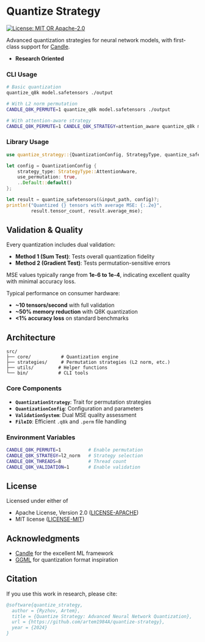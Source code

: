 # Quantize Strategy

[![License: MIT OR Apache-2.0](https://img.shields.io/badge/license-MIT%20OR%20Apache--2.0-blue)](LICENSE-MIT)

Advanced quantization strategies for neural network models, with first-class support for [Candle](https://github.com/huggingface/candle).

- **Research Oriented**

### CLI Usage

```bash
# Basic quantization
quantize_q8k model.safetensors ./output

# With L2 norm permutation
CANDLE_Q8K_PERMUTE=1 quantize_q8k model.safetensors ./output

# With attention-aware strategy
CANDLE_Q8K_PERMUTE=1 CANDLE_Q8K_STRATEGY=attention_aware quantize_q8k model.safetensors ./output
```

### Library Usage

```rust
use quantize_strategy::{QuantizationConfig, StrategyType, quantize_safetensors};

let config = QuantizationConfig {
    strategy_type: StrategyType::AttentionAware,
    use_permutation: true,
    ..Default::default()
};

let result = quantize_safetensors(&input_path, config)?;
println!("Quantized {} tensors with average MSE: {:.2e}", 
         result.tensor_count, result.average_mse);
```

## Validation & Quality

Every quantization includes dual validation:

- **Method 1 (Sum Test)**: Tests overall quantization fidelity
- **Method 2 (Gradient Test)**: Tests permutation-sensitive errors

MSE values typically range from **1e-6 to 1e-4**, indicating excellent quality with minimal accuracy loss.


Typical performance on consumer hardware:
- **~10 tensors/second** with full validation
- **~50% memory reduction** with Q8K quantization  
- **<1% accuracy loss** on standard benchmarks

## Architecture

```
src/
├── core/           # Quantization engine
├── strategies/     # Permutation strategies (L2 norm, etc.)
├── utils/         # Helper functions
└── bin/           # CLI tools
```

### Core Components

- **`QuantizationStrategy`**: Trait for permutation strategies
- **`QuantizationConfig`**: Configuration and parameters
- **`ValidationSystem`**: Dual MSE quality assessment
- **`FileIO`**: Efficient `.q8k` and `.perm` file handling

### Environment Variables

```bash
CANDLE_Q8K_PERMUTE=1          # Enable permutation
CANDLE_Q8K_STRATEGY=l2_norm   # Strategy selection  
CANDLE_Q8K_THREADS=8          # Thread count
CANDLE_Q8K_VALIDATION=1       # Enable validation
```

## License

Licensed under either of

- Apache License, Version 2.0 ([LICENSE-APACHE](LICENSE-APACHE))
- MIT license ([LICENSE-MIT](LICENSE-MIT))

## Acknowledgments

- [Candle](https://github.com/huggingface/candle) for the excellent ML framework
- [GGML](https://github.com/ggerganov/ggml) for quantization format inspiration

## Citation

If you use this work in research, please cite:

```bibtex
@software{quantize_strategy,
  author = {Ryzhov, Artem},
  title = {Quantize Strategy: Advanced Neural Network Quantization},
  url = {https://github.com/artem1984A/quantize-strategy},
  year = {2024}
}
```